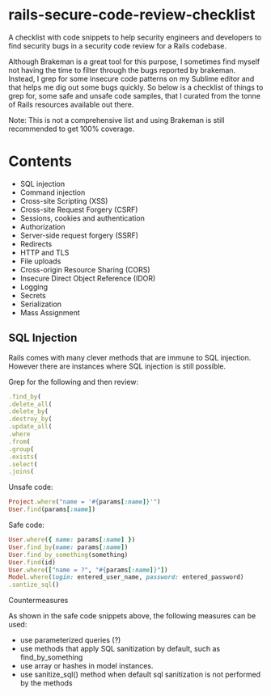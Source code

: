 # rails-secure-code-review-checklist
A checklist with code snippets to help security engineers and developers to find security bugs in a security code review for a Rails codebase. 

Although Brakeman is a great tool for this purpose, I sometimes find myself not having the time to filter through the bugs reported by brakeman. Instead, I grep for some insecure code patterns on my Sublime editor and that helps me dig out some bugs quickly. So below is a checklist of things to grep for, some safe and unsafe code samples, that I curated from the tonne of Rails resources available out there.

Note: This is not a comprehensive list and using Brakeman is still recommended to get 100% coverage. 

# Contents
- SQL injection
- Command injection
- Cross-site Scripting (XSS)
- Cross-site Request Forgery (CSRF)
- Sessions, cookies and authentication
- Authorization
- Server-side request forgery (SSRF)
- Redirects
- HTTP and TLS
- File uploads
- Cross-origin Resource Sharing (CORS)
- Insecure Direct Object Reference (IDOR)
- Logging
- Secrets
- Serialization
- Mass Assignment

## SQL Injection

Rails comes with many clever methods that are immune to SQL injection. However there are instances where SQL injection is still possible. 

Grep for the following and then review:

```ruby 
.find_by(
.delete_all(
.delete_by(
.destroy_by(
.update_all(
.where
.from(
.group(
.exists(
.select(
.joins(
```

Unsafe code:

```ruby
Project.where("name = '#{params[:name]}'")
User.find(params[:name])
```

Safe code:

```ruby
User.where({ name: params[:name] })
User.find_by(name: params[:name])
User.find_by_something(something)
User.find(id)
User.where(["name = ?", "#{params[:name]}"])
Model.where(login: entered_user_name, password: entered_password)
.santize_sql()
```

Countermeasures

As shown in the safe code snippets above, the following measures can be used:
- use parameterized queries (?)
- use methods that apply SQL sanitization by default, such as find_by_something
- use array or hashes in model instances. 
- use sanitize_sql() method when default sql sanitization is not performed by the methods











